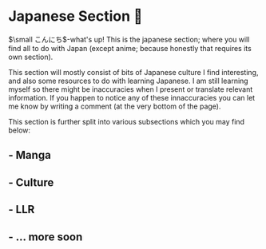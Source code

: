 # Japanese Section 🗾

$\small こんにち$-what's up! This is the japanese section; where you will find all to do with Japan (except anime; because honestly that requires its own section).

This section will mostly consist of bits of Japanese culture I find interesting, and also some resources to do with learning Japanese. I am still learning myself so there might be inaccuracies when I present or translate relevant information. If you happen to notice any of these innaccuracies you can let me know by writing a comment (at the very bottom of the page).

This section is further split into various subsections which you may find below:

## - Manga

## - Culture

## - LLR

## - ... more soon

<script src="https://giscus.app/client.js"
        data-repo="Awelson/Blog"
        data-repo-id="R_kgDOJ3gOdQ"
        data-category="General"
        data-category-id="DIC_kwDOJ3gOdc4CXvSf"
        data-mapping="pathname"
        data-strict="0"
        data-reactions-enabled="1"
        data-emit-metadata="0"
        data-input-position="bottom"
        data-theme="dark_dimmed"
        data-lang="en"
        crossorigin="anonymous"
        async>
</script>

